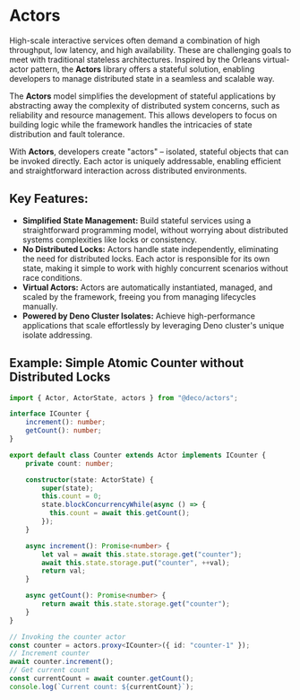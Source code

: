 # Actors

High-scale interactive services often demand a combination of high throughput, low latency, and high availability. These are challenging goals to meet with traditional stateless architectures. Inspired by the Orleans virtual-actor pattern, the **Actors** library offers a stateful solution, enabling developers to manage distributed state in a seamless and scalable way.

The **Actors** model simplifies the development of stateful applications by abstracting away the complexity of distributed system concerns, such as reliability and resource management. This allows developers to focus on building logic while the framework handles the intricacies of state distribution and fault tolerance.

With **Actors**, developers create "actors" – isolated, stateful objects that can be invoked directly. Each actor is uniquely addressable, enabling efficient and straightforward interaction across distributed environments.

## Key Features:
- **Simplified State Management:** Build stateful services using a straightforward programming model, without worrying about distributed systems complexities like locks or consistency.
- **No Distributed Locks:** Actors handle state independently, eliminating the need for distributed locks. Each actor is responsible for its own state, making it simple to work with highly concurrent scenarios without race conditions.
- **Virtual Actors:** Actors are automatically instantiated, managed, and scaled by the framework, freeing you from managing lifecycles manually.
- **Powered by Deno Cluster Isolates:** Achieve high-performance applications that scale effortlessly by leveraging Deno cluster's unique isolate addressing.

## Example: Simple Atomic Counter without Distributed Locks

```typescript
import { Actor, ActorState, actors } from "@deco/actors";

interface ICounter {
    increment(): number;
    getCount(): number;
}

export default class Counter extends Actor implements ICounter {
    private count: number;

    constructor(state: ActorState) {
        super(state);
        this.count = 0;
        state.blockConcurrencyWhile(async () => {
          this.count = await this.getCount();
        });
    }

    async increment(): Promise<number> {
        let val = await this.state.storage.get("counter");
        await this.state.storage.put("counter", ++val);
        return val;
    }

    async getCount(): Promise<number> {
        return await this.state.storage.get("counter");
    }
}

// Invoking the counter actor
const counter = actors.proxy<ICounter>({ id: "counter-1" });
// Increment counter
await counter.increment();
// Get current count
const currentCount = await counter.getCount();
console.log(`Current count: ${currentCount}`);

```
